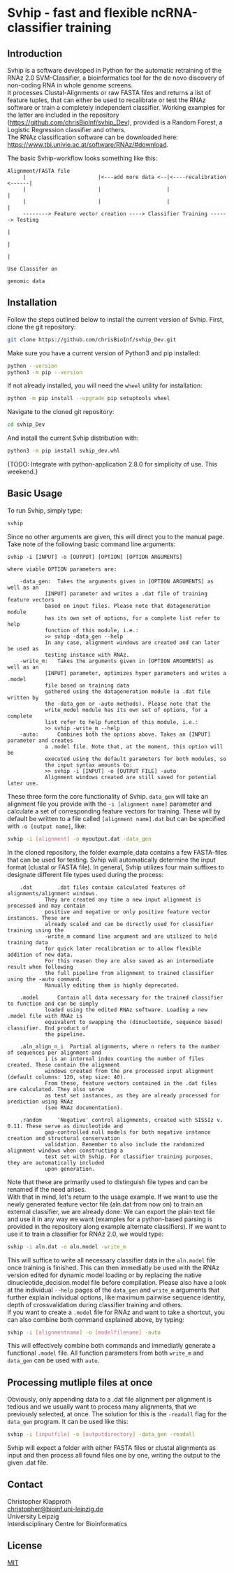 # Svhip - fast and flexible ncRNA-classifier training

## Introduction

Svhip is a software developed in Python for the automatic retraining of the RNAz 2.0 SVM-Classifier, a bioinformatics tool for the de novo discovery of non-coding RNA in whole genome screens.   
It processes Clustal-Alignments or raw FASTA files and returns a list of feature tuples, that can either be used to recalibrate or test the RNAz software or train a completely independent classifier. Working examples for the latter are included in the repository (https://github.com/chrisBioInf/svhip_Dev), provided is a Random Forest, a Logistic Regression classifier and others.  
The RNAz classification software can be downloaded here: https://www.tbi.univie.ac.at/software/RNAz/#download.  

The basic Svhip-workflow looks something like this:  

    Alignment/FASTA file 
         |                       |<---add more data <--|<----recalibration <------|           
         |                       |                     |                          |
         |                       |                     |                          |
         --------> Feature vector creation ----> Classifier Training ------> Testing 
                                                                                  |
                                                                                  |
                                                                                  |
                                                                          Use Classifer on
                                                                             genomic data


## Installation

Follow the steps outlined below to install the current version of Svhip. First, clone the git repository: 

```bash
git clone https://github.com/chrisBioInf/svhip_Dev.git
```
Make sure you have a current version of Python3 and pip installed:
```bash
python --version
python3 -m pip --version
```
If not already installed, you will need the `wheel` utility for installation:
```bash
python -m pip install --upgrade pip setuptools wheel
```

Navigate to the cloned git repository:
```bash
cd svhip_Dev
```
And install the current Svhip distribution with:
```bash 
python3 -m pip install svhip_dev.whl
```

{TODO: Integrate with python-application 2.8.0 for simplicity of use. This weekend.}

## Basic Usage

To run Svhip, simply type: 
```bash
svhip
```

Since no other arguments are given, this will direct you to the manual page. Take note of the following basic command line arguments: 
```text
svhip -i [INPUT] -o [OUTPUT] [OPTION] [OPTION ARGUMENTS]

where viable OPTION parameters are:

	-data_gen: 	Takes the arguments given in [OPTION ARGUMENTS] as well as an 
			[INPUT] parameter and writes a .dat file of training feature vectors
			based on input files. Please note that datageneration module
			has its own set of options, for a complete list refer to help 
			function of this module, i.e.:
			>> svhip -data_gen --help
			In any case, alignment windows are created and can later be used as
			testing instance with RNAz.
	-write_m:	Takes the arguments given in [OPTION ARGUMENTS] as well as an 
			[INPUT] parameter, optimizes hyper parameters and writes a .model 
			file based on training data
			gathered using the datageneration module (a .dat file written by
			the -data_gen or -auto methods). Please note that the
			write_model module has its own set of options, for a complete 
			list refer to help function of this module, i.e.:
			>> svhip -write_m --help
	-auto:		Combines both the options above. Takes an [INPUT] parameter and creates 
			a .model file. Note that, at the moment, this option will be
			executed using the default parameters for both modules, so 
			the input syntax amounts to:
			>> svhip -i [INPUT] -o [OUTPUT FILE] -auto
			Alignment windows created are still saved for potential later use.

```
These three form the core functionality of Svhip. `data_gen` will take an alignment file you provide with the `-i [alignment name]` parameter and calculate a set of corresponding feature vectors for training. These will by default be written to a file called `[alignment name].dat` but can be specified with `-o [output name]`, like:
```bash
svhip -i [alignment] -o myoutput.dat -data_gen
```
In the cloned repository, the folder example_data contains a few FASTA-files that can be used for testing. Svhip will automatically determine the input format (clustal or FASTA file). 
In general, Svhip utilizes four main suffixes to designate different file types used during the process:
```text
	.dat		.dat files contain calculated features of alignments/alignment windows. 
			They are created any time a new input alignment is processed and may contain
			positive and negative or only positive feature vector instances. These are 
			already scaled and can be directly used for classifier training using the 
			-write_m command line argument and are utilized to hold training data 
			for quick later recalibration or to allow flexible addition of new data.
			For this reason they are also saved as an intermediate result when following
			the full pipeline from alignment to trained classifier using the -auto command.
			Manually editing them is highly deprecated. 

	.model		Contain all data necessary for the trained classifier to function and can be simply
			loaded using the edited RNAz software. Loading a new .model file with RNAz is
			equivalent to swapping the (dinucleotide, sequence based) classifier. End product of
			the pipeline.

	.aln_align_n_i	Partial alignments, where n refers to the number of sequences per alignment and
			i is an internal index counting the number of files created. These contain the alignment 
			windows created from the pre processed input alignment (default columns: 120, step size: 40).
			From these, feature vectors contained in the .dat files are calculated. They also serve 
			as test set instances, as they are already processed for prediction using RNAz 
			(see RNAz documentation).
	
	.random		'Negative' control alignments, created with SISSIz v. 0.11. These serve as dinucleotide and 
			gap-controlled null models for both negative instance creation and structural conservation
			validation. Remember to also include the randomized alignment windows when constructing a 
			test set with Svhip. For classifier training purposes, they are automatically included 
			upon generation. 

```

Note that these are primarily used to distinguish file types and can be renamed if the need arises.   
With that in mind, let's return to the usage example. If we want to use the newly generated feature vector file (aln.dat from now on) to train an external classifier, we are already done: We can export the plain text file and use it in any way we want (examples for a python-based parsing is provided in the repository along example alternate classifiers). If we want to use it to train a classifier for RNAz 2.0, we would type:

```bash
svhip -i aln.dat -o aln.model -write_m 
``` 

This will suffice to write all necessary classifier data in the `aln.model` file once training is finished. This can then immediatly be used with the RNAz version edited for dynamic model loading or by replacing the native dinucleotide_decision.model file before compilation. Please also have a look at the individual `--help` pages of the `data_gen` and `write_m` arguments that further explain individual options, like maximum pairwise sequence identity, depth of crossvalidation during classifier training and others.  
If you want to create a `.model` file for RNAz and want to take a shortcut, you can also combine both command explained above, by typing:

```bash
svhip -i [alignmentname] -o [modelfilename] -auto
```
This will effectively combine both commands and immediatly generate a functional `.model` file. All function parameters from both `write_m` and `data_gen` can be used with `auto`. 

## Processing mutliple files at once

Obviously, only appending data to a .dat file alignment per alignment is tedious and we usually want to process many alignments, that we previously selected, at once. The solution for this is the `-readall` flag for the `data_gen` program. It can be used like this:

```bash
svhip -i [inputfile] -o [outputdirectory] -data_gen -readall
```

Svhip will expect a folder with either FASTA files or clustal alignments as input and then process all found files one by one, writing the output to the given .dat file. 

## Contact

Christopher Klapproth  
christopher@bioinf.uni-leipzig.de  
University Leipzig   
Interdisciplinary Centre for Bioinformatics  

## License
[MIT](https://choosealicense.com/licenses/mit/)
